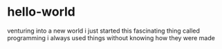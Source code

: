 # hello-world
venturing into a new world
i just started this fascinating thing called programming i always used things without knowing how they were made
